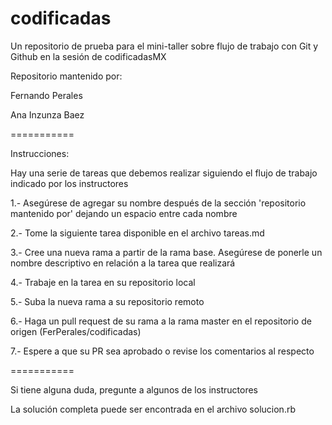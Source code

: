 codificadas
===========

Un repositorio de prueba para el mini-taller sobre flujo de trabajo con Git y Github en la sesión de codificadasMX

Repositorio mantenido por:

Fernando Perales

Ana Inzunza Baez

===========

Instrucciones:

Hay una serie de tareas que debemos realizar siguiendo el flujo de trabajo indicado por los instructores

1.- Asegúrese de agregar su nombre después de la sección 'repositorio mantenido por' dejando un espacio entre cada nombre

2.- Tome la siguiente tarea disponible en el archivo tareas.md

3.- Cree una nueva rama a partir de la rama base. Asegúrese de ponerle un nombre descriptivo en relación a la tarea que realizará

4.- Trabaje en la tarea en su repositorio local

5.- Suba la nueva rama a su repositorio remoto

6.- Haga un pull request de su rama a la rama master en el repositorio de origen (FerPerales/codificadas)

7.- Espere a que su PR sea aprobado o revise los comentarios al respecto

===========

Si tiene alguna duda, pregunte a algunos de los instructores

La solución completa puede ser encontrada en el archivo solucion.rb